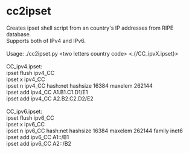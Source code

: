# cc2ipset<br />
Creates ipset shell script from an country's IP addresses from RIPE database.<br />
Supports both of IPv4 and IPv6.<br />
<br />
Usage:  ./cc2ipset.py \<two letters country code\> \<.{/CC_ipvX.ipset}\><br />
<br />
CC_ipv4.ipset:<br />
ipset flush ipv4_CC<br />
ipset x ipv4_CC<br />
ipset n ipv4_CC hash:net hashsize 16384 maxelem 262144<br />
ipset add ipv4_CC A1.B1.C1.D1/E1<br />
ipset add ipv4_CC A2.B2.C2.D2/E2<br />
<br />
CC_ipv6.ipset:<br />
ipset flush ipv6_CC<br />
ipset x ipv6_CC<br />
ipset n ipv6_CC hash:net hashsize 16384 maxelem 262144 family inet6<br />
ipset add ipv6_CC A1::/B1<br />
ipset add ipv6_CC A2::/B2<br />
